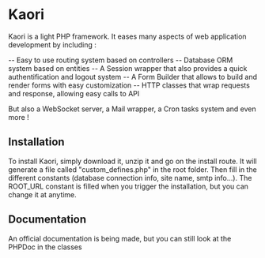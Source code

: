 # Kaori

Kaori is a light PHP framework. It eases many aspects of web application development by including :

-- Easy to use routing system based on controllers
-- Database ORM system based on entities
-- A Session wrapper that also provides a quick authentification and logout system
-- A Form Builder that allows to build and render forms with easy customization
-- HTTP classes that wrap requests and response, allowing easy calls to API

But also a WebSocket server, a Mail wrapper, a Cron tasks system and even more !

## Installation

To install Kaori, simply download it, unzip it and go on the install route. It will generate a file called "custom_defines.php" in the root folder.
Then fill in the different constants (database connection info, site name, smtp info...). The ROOT_URL constant is filled when you trigger the installation, but you can change it at anytime.

## Documentation

An official documentation is being made, but you can still look at the PHPDoc in the classes